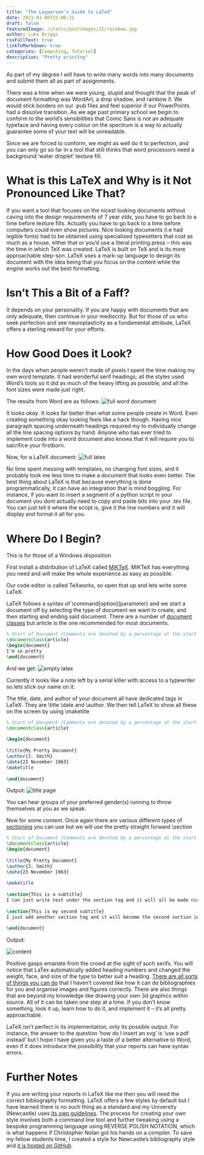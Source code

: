 ```yaml
---
title: "The Layperson’s Guide to LaTeX"
date: 2021-01-06T22:06:22
draft: false
featuredImage: /static/postimages/11/rainbow.jpg
author: Luke Briggs
rssFullText: true
linkToMarkdown: true
categories: [Computing, Tutorial]
description: "Pretty prinitng"
---
```

As part of my degree I will have to write many words into many documents and submit them all as part of assignments.

There was a time when we were young, stupid and thought that the peak of document formatting was WordArt, a drop shadow, and rainbow II. We would stick borders on our .pub files and feel superior if our PowerPoints had a dissolve transition. As we age past primary school we begin to conform to the world’s sensibilities that Comic Sans is not an adequate typeface and having every colour on the spectrum is a way to actually guarantee some of your text will be unreadable.

Since we are forced to conform, we might as well do it to perfection, and you can only go so far in a tool that still thinks that word processors need a background ‘water droplet’ texture fill.

# What is this LaTeX and Why is it Not Pronounced Like That?

If you want a tool that focuses on the nicest looking documents without caving into the design requirements of 7 year olds, you have to go back to a time before texture fills. Actually you have to go back to a time before computers could even show pictures. Nice looking documents (i.e had legible fonts) had to be obtained using specialised typesetters that cost as much as a house, either that or you’d use a literal printing press – this was the time in which TeX was created. LaTeX is built on TeX and is its more approachable step-son. LaTeX uses a mark-up language to design its document with the idea being that you focus on the content while the engine works out the best formatting.

# Isn’t This a Bit of a Faff?

It depends on your personality. If you are happy with documents that are only adequate, then continue in your mediocrity. But for those of us who seek perfection and see neuroplasticity as a fundamental attribute, LaTeX offers a sterling reward for your efforts.

# How Good Does it Look?

In the days when people weren’t made of pixels I spent the time making my own word template. It had wonderful serif headings; all the styles used Word’s tools so it did as much of the heavy lifting as possible; and all the font sizes were made just right.

The results from Word are as follows:
![full word document](/static/postimages/11/full.png)

It looks *okay*. It looks far better than what some people create in Word. Even creating something okay looking feels like a hack though. Having nice paragraph spacing underneath headings required my to individually change all the line spacing options by hand. Anyone who has ever tried to implement code into a word document also knows that it will require you to sacrifice your firstborn.

Now, for a LaTeX document:
![full latex](/static/postimages/11/fulllatex.png)

No time spent messing with templates, no changing font sizes, and it probably took me less time to make a document that looks even better. The best thing about LaTeX is that because everything is done programmatically, it can have an integration that is mind boggling. For instance, if you want to insert a segment of a python script in your document you dont actually need to copy and paste bits into your .tex file. You can just tell it where the script is, give it the line numbers and it will display and format it all for you.

# Where Do I Begin?

This is for those of a Windows disposition

First install a distribution of LaTeX called [MiKTeX](https://miktex.org/download). MiKTeX has everything you need and will make the whole experience as easy as possible.

Our code editor is called TeXworks, so open that up and lets write some LaTeX.

LaTeX follows a syntax of \command[option]{parameter} and we start a document off by selecting the type of document we want to create, and then starting and ending said document. There are a number of [document classes](https://en.wikibooks.org/wiki/LaTeX/Document_Structure#Document_classes) but article is the one recommended for most documents.

```latex
% Start of Document (Comments are denoted by a percentage at the start of the line)
\documentclass{article}
\begin{document}
I'm so pretty
\end{document}
```
And we get:
![empty latex](/static/postimages/11/empty.png)

Currently it looks like a note left by a serial killer with access to a typewriter so lets stick our name on it.

The title, date, and author of your document all have dedicated tags in LaTeX. They are \title \date and \author. We then tell LaTeX to show all these on the screen by using \maketitle

```latex
% Start of Document (Comments are denoted by a percentage at the start of the line)
\documentclass{article}
 
\begin{document}
 
\title{My Pretty Document}
\author{J. Smith}
\date{23 November 1963}
\maketitle
 
\end{document}
```
Output:
![title page](/static/postimages/11/empty.png)

You can hear groups of your preferred gender(s) running to throw themselves at you as we speak.

Now for some content. Once again there are various different types of [sectioning](https://en.wikibooks.org/wiki/LaTeX/Document_Structure#Sectioning_commands) you can use but we will use the pretty straight forward \section

```latex
% Start of Document (Comments are denoted by a percentage at the start of the line)
\documentclass{article}
\begin{document}
 
\title{My Pretty Document}
\author{J. Smith}
\date{23 November 1963}
 
\maketitle
 
\section{This is a subtitle}
I can just write text under the section tag and it will all be made nice
 
\section{This is my second subtitle}
I just add another section tag and it will become the second section in the document. Pretty cool!
 
\end{document}
```

Output:

![content](/static/postimages/11/content.png)

Positive gasps emanate from the crowd at the sight of such serifs. You will notice that LaTex automatically added heading numbers and changed the weight, face, and size of the type to better suit a heading. [There are all sorts of things you can do](https://en.wikibooks.org/wiki/LaTeX) that I haven’t covered like how it can do bibliographies for you and organise images and figures correctly. There are also things that are beyond my knowledge like drawing your own 3d graphics within source. All of it can be taken one step at a time. If you don’t know something, look it up, learn how to do it, and implement it – it’s all pretty approachable.

LaTeX isn’t perfect in its implementation, only its possible output. For instance, the answer to the question ‘how do I insert an svg’ is ‘use a pdf instead’ but I hope I have given you a taste of a better alternative to Word, even if it does introduce the possibility that your reports can have syntax errors.

# Further Notes

If you are writing your reports in LaTeX like me then you will need the correct bibliography formatting. LaTeX offers a few styles by default but I have learned there is no such thing as a standard and my University (Newcastle) uses [its own guidelines](https://libguides.ncl.ac.uk/managing/harvard). The process for creating your own style involves both a command line tool and further tweaking using a bespoke programming language using REVERSE POLISH NOTATION, which is what happens if Christopher Nolan got his hands on a compiler. To save my fellow students time, I created a style for Newcastle’s bibliography style and [it is hosted on GitHub](https://github.com/LukeBriggsDev/Newcastle-BibTeX).

